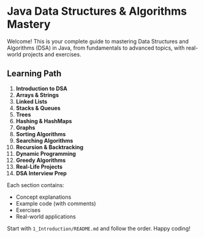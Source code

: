 # Java Data Structures & Algorithms Mastery

Welcome! This is your complete guide to mastering Data Structures and Algorithms (DSA) in Java, from fundamentals to advanced topics, with real-world projects and exercises.

## Learning Path
1. **Introduction to DSA**
2. **Arrays & Strings**
3. **Linked Lists**
4. **Stacks & Queues**
5. **Trees**
6. **Hashing & HashMaps**
7. **Graphs**
8. **Sorting Algorithms**
9. **Searching Algorithms**
10. **Recursion & Backtracking**
11. **Dynamic Programming**
12. **Greedy Algorithms**
13. **Real-Life Projects**
14. **DSA Interview Prep**

Each section contains:
- Concept explanations
- Example code (with comments)
- Exercises
- Real-world applications

Start with `1_Introduction/README.md` and follow the order. Happy coding!
